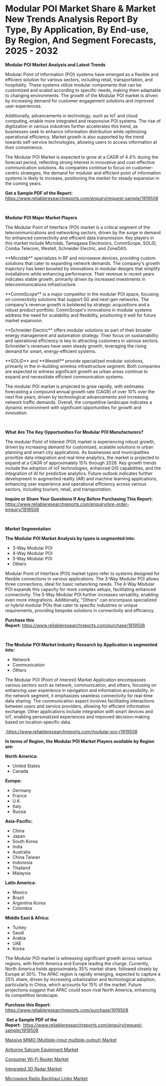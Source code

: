 <p><h1>Modular POI Market Share & Market New Trends Analysis Report By Type, By Application, By End-use, By Region, And Segment Forecasts, 2025 - 2032</h1></p><p><strong>Modular POI Market Analysis and Latest Trends</strong></p>
<p><p>Modular Point of Information (POI) systems have emerged as a flexible and efficient solution for various sectors, including retail, transportation, and hospitality. These systems utilize modular components that can be customized and scaled according to specific needs, making them adaptable to changing environments. The growth of the Modular POI market is driven by increasing demand for customer engagement solutions and improved user experiences. </p><p>Additionally, advancements in technology, such as IoT and cloud computing, enable more integrated and responsive POI systems. The rise of digitization in various industries further accelerates this trend, as businesses seek to enhance information distribution while optimizing operational efficiency. Market growth is also supported by the trend towards self-service technologies, allowing users to access information at their convenience.</p><p>The Modular POI Market is expected to grow at a CAGR of 4.4% during the forecast period, reflecting strong interest in innovative and cost-effective communication solutions. As companies continue to focus on customer-centric strategies, the demand for modular and efficient point of information systems is likely to increase, positioning the market for steady expansion in the coming years.</p></p>
<p><strong>Get a Sample PDF of the Report:&nbsp;</strong> <a href="https://www.reliableresearchreports.com/enquiry/request-sample/1919508?utm_campaign=37&utm_medium=2&utm_source=Github&utm_content=ia&utm_term=15022025&utm_id=modular-poi">https://www.reliableresearchreports.com/enquiry/request-sample/1919508</a></p>
<p>&nbsp;</p>
<p><strong>Modular POI Major Market Players</strong></p>
<p><p>The Modular Point of Interface (POI) market is a critical segment of the telecommunications and networking sectors, driven by the surge in demand for enhanced connectivity and efficient data transmission. Key players in this market include Microlab, Tamagawa Electronics, CommScope, SOLiD, Comba Telecom, Westell, Schneider Electric, and ZoneDAS.</p><p>**Microlab** specializes in RF and microwave devices, providing custom solutions that cater to expanding network demands. The company's growth trajectory has been boosted by innovations in modular designs that simplify installations while enhancing performance. Their revenue in recent years indicates stable growth, primarily driven by increased investments in telecommunications infrastructure.</p><p>**CommScope** is a major competitor in the modular POI space, focusing on connectivity solutions that support 5G and next-gen networks. The company's revenue growth is bolstered by strategic acquisitions and a robust product portfolio. CommScope's innovations in modular systems address the need for scalability and flexibility, positioning it well for future market expansion.</p><p>**Schneider Electric** offers modular solutions as part of their broader energy management and automation strategy. Their focus on sustainability and operational efficiency is key to attracting customers in various sectors. Schneider's revenues have seen steady growth, leveraging the rising demand for smart, energy-efficient systems.</p><p>**SOLiD** and **Westell** provide specialized modular solutions, primarily in the in-building wireless infrastructure segment. Both companies are expected to witness significant growth as urban areas continue to expand and necessitate efficient communication systems.</p><p>The modular POI market is projected to grow rapidly, with estimates forecasting a compound annual growth rate (CAGR) of over 10% over the next five years, driven by technological advancements and increasing network traffic demands. Overall, the competitive landscape indicates a dynamic environment with significant opportunities for growth and innovation.</p></p>
<p>&nbsp;</p>
<p><strong>What Are The Key Opportunities For Modular POI Manufacturers?</strong></p>
<p><p>The modular Point of Interest (POI) market is experiencing robust growth, driven by increasing demand for customized, scalable solutions in urban planning and smart city applications. As businesses and municipalities prioritize data integration and real-time analytics, the market is projected to expand at a CAGR of approximately 15% through 2028. Key growth trends include the adoption of IoT technologies, enhanced GIS capabilities, and the integration of AI for predictive analytics. Future outlook indicates further development in augmented reality (AR) and machine learning applications, enhancing user experience and operational efficiency across various sectors, including tourism, retail, and transportation.</p></p>
<p><strong>Inquire or Share Your Questions If Any Before Purchasing This Report:</strong> <a href="https://www.reliableresearchreports.com/enquiry/pre-order-enquiry/1919508?utm_campaign=37&utm_medium=2&utm_source=Github&utm_content=ia&utm_term=15022025&utm_id=modular-poi">https://www.reliableresearchreports.com/enquiry/pre-order-enquiry/1919508</a></p>
<p>&nbsp;</p>
<p><strong>Market Segmentation</strong></p>
<p><strong>The Modular POI Market Analysis by types is segmented into:</strong></p>
<p><ul><li>3-Way Modular POI</li><li>4-Way Modular POI</li><li>5-Way Modular POI</li><li>Others</li></ul></p>
<p><p>Modular Point of Interface (POI) market types refer to systems designed for flexible connections in various applications. The 3-Way Modular POI allows three connections, ideal for basic networking needs. The 4-Way Modular POI expands this capacity for more complex setups, facilitating enhanced connectivity. The 5-Way Modular POI further increases versatility, enabling even more integrations. Additionally, "Others" can encompass specialized or hybrid modular POIs that cater to specific industries or unique requirements, providing bespoke solutions in connectivity and efficiency.</p></p>
<p><strong>Purchase this Report:&nbsp;</strong><a href="https://www.reliableresearchreports.com/purchase/1919508?utm_campaign=37&utm_medium=2&utm_source=Github&utm_content=ia&utm_term=15022025&utm_id=modular-poi">https://www.reliableresearchreports.com/purchase/1919508</a></p>
<p>&nbsp;</p>
<p><strong>The Modular POI Market Industry Research by Application is segmented into:</strong></p>
<p><ul><li>Network</li><li>Communication</li><li>Others</li></ul></p>
<p><p>The Modular POI (Point of Interest) Market Application encompasses various sectors such as network, communication, and others, focusing on enhancing user experience in navigation and information accessibility. In the network segment, it emphasizes seamless connectivity for real-time data sharing. The communication aspect involves facilitating interactions between users and service providers, allowing for efficient information exchange. Other applications include integration with smart devices and IoT, enabling personalized experiences and improved decision-making based on location-specific data.</p></p>
<p><a href="https://www.reliableresearchreports.com/modular-poi-r1919508?utm_campaign=37&utm_medium=2&utm_source=Github&utm_content=ia&utm_term=15022025&utm_id=modular-poi">&nbsp;https://www.reliableresearchreports.com/modular-poi-r1919508</a></p>
<p><strong>In terms of Region, the Modular POI Market Players available by Region are:</strong></p>
<p>
    <p> <strong> North America: </strong>
        <ul>
            <li>United States</li>
            <li>Canada</li>
        </ul>
        </p> 
    <p> <strong> Europe: </strong>
        <ul>
            <li>Germany</li>
            <li>France</li>
            <li>U.K.</li>
            <li>Italy</li>
            <li>Russia</li>
        </ul>
        </p> 
    <p> <strong> Asia-Pacific: </strong>
        <ul>
            <li>China</li>
            <li>Japan</li>
            <li>South Korea</li>
            <li>India</li>
            <li>Australia</li>
            <li>China Taiwan</li>
            <li>Indonesia</li>
            <li>Thailand</li>
            <li>Malaysia</li>
        </ul>
        </p> 
    <p> <strong> Latin America: </strong>
        <ul>
            <li>Mexico</li>
            <li>Brazil</li>
            <li>Argentina Korea</li>
            <li>Colombia</li>
        </ul>
        </p> 
    <p> <strong> Middle East & Africa: </strong>
        <ul>
            <li>Turkey</li>
            <li>Saudi</li>
            <li>Arabia</li>
            <li>UAE</li>
            <li>Korea</li>
        </ul>
    </p>
    </p>
<p><p>The Modular POI market is witnessing significant growth across various regions, with North America and Europe leading the charge. Currently, North America holds approximately 35% market share, followed closely by Europe at 30%. The APAC region is rapidly emerging, expected to capture a 25% share, driven by increasing urbanization and technological adoption, particularly in China, which accounts for 15% of the market. Future projections suggest that APAC could soon rival North America, enhancing its competitive landscape.</p></p>
<p><strong>Purchase this Report: </strong><a href="https://www.reliableresearchreports.com/purchase/1919508?utm_campaign=37&utm_medium=2&utm_source=Github&utm_content=ia&utm_term=15022025&utm_id=modular-poi">https://www.reliableresearchreports.com/purchase/1919508</a></p>
<p>&nbsp;<strong>Get a Sample PDF of the Report:&nbsp;&nbsp;</strong><a href="https://www.reliableresearchreports.com/enquiry/request-sample/1919508?utm_campaign=37&utm_medium=2&utm_source=Github&utm_content=ia&utm_term=15022025&utm_id=modular-poi">https://www.reliableresearchreports.com/enquiry/request-sample/1919508</a></p>
<p><strong></strong></p>
<p><p><a href="https://github.com/raeezkenedz/Market-Research-Report-List-1/blob/main/massive-mimo-multiple-input-multiple-output-market.md?utm_campaign=37&utm_medium=2&utm_source=Github&utm_content=ia&utm_term=15022025&utm_id=modular-poi">Massive MIMO (Multiple-input multiple-output) Market</a></p><p><a href="https://github.com/binnazcassam/Market-Research-Report-List-1/blob/main/airborne-satcom-equipment-market.md?utm_campaign=37&utm_medium=2&utm_source=Github&utm_content=ia&utm_term=15022025&utm_id=modular-poi">Airborne Satcom Equipment Market</a></p><p><a href="https://github.com/meuskocov/Market-Research-Report-List-1/blob/main/consumer-wi-fi-router-market.md?utm_campaign=37&utm_medium=2&utm_source=Github&utm_content=ia&utm_term=15022025&utm_id=modular-poi">Consumer Wi-Fi Router Market</a></p><p><a href="https://github.com/elitasvimal/Market-Research-Report-List-1/blob/main/integrated-3d-radar-market.md?utm_campaign=37&utm_medium=2&utm_source=Github&utm_content=ia&utm_term=15022025&utm_id=modular-poi">Integrated 3D Radar Market</a></p><p><a href="https://github.com/genayziben/Market-Research-Report-List-1/blob/main/microwave-radio-backhaul-links-market.md?utm_campaign=37&utm_medium=2&utm_source=Github&utm_content=ia&utm_term=15022025&utm_id=modular-poi">Microwave Radio Backhaul Links Market</a></p></p>